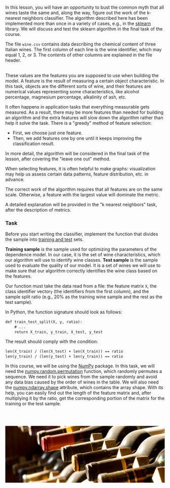 In this lesson, you will have an opportunity to bust the common myth that all wines taste the same and, along the way, figure out the work of the k-nearest neighbors classifier.
The algorithm described here has been implemented more than once in a variety of cases, e.g., in the [sklearn](https://scikit-learn.org/stable/modules/generated/sklearn.neighbors.KNeighborsClassifier.html) library. We will discuss and test the sklearn algorithm in the final task of the course.

The file `wine.csv` contains data describing the chemical content of three Italian wines. The first column of each line is the wine identifier, which may equal 1, 2, or 3.
The contents of other columns are explained in the file header.

\
These values are the features you are supposed to use when building the model. A feature is the result of measuring a certain object characteristic. In this task, objects are the different sorts of wine, and their features are numerical values representing some characteristics, like alcohol percentage, magnesium percentage, alkalinity of ash, etc.


It often happens in application tasks that everything measurable gets measured. As a result, there may be more features than needed for building an algorithm and the extra features will slow down the algorithm rather than help it solve the task. There is a "greedy" method of feature selection:
- First, we choose just one feature.
- Then, we add features one by one until it keeps improving the classification result.
<div class="hint">In more detail, the algorithm will be considered in the final task of the lesson, after covering the "leave one out" method.</div>

When selecting features, it is often helpful to make graphs: visualization may help us assess certain data patterns, feature distribution, etc.  in advance.

The correct work of the algorithm requires that all features are on the same scale. Otherwise, a feature with the largest value will dominate the metric.

<div class="hint">A detailed explanation will be provided in the "k nearest neighbors" task, after the description of metrics.</div>

### Task

Before you start writing the classifier, implement the
function that divides the sample into [training and test](https://en.wikipedia.org/wiki/Training,_validation,_and_test_sets) sets.

**Training sample** is the sample used for optimizing the parameters of the dependence model. In our case, it is the set of wine characteristics, which our algorithm will use to identify wine classes.
**Test sample** is the sample used to evaluate the quality of our model. It is a set of wines we will use to make sure that our algorithm correctly identifies the wine class based on the features.

Our function must take the data read from a file: the feature matrix `X`, the class identifier vector`y` (the identifiers from the first column), and the sample split ratio (e.g., 20% as the training wine sample and the rest as the test sample).

In Python, the function signature should look as follows:

    def train_test_split(X, y, ratio):
        # ...
        return X_train, y_train, X_test, y_test


The result should comply with the condition:

    len(X_train) / (len(X_test) + len(X_train)) == ratio
    len(y_train) / (len(y_test) + len(y_train)) == ratio

In this course, we will be using the [NumPy](https://docs.scipy.org/doc/numpy-1.15.1/user/index.html) package. In this task, we will need the [numpy.random.permutation](https://docs.scipy.org/doc/numpy-1.15.0/reference/generated/numpy.random.permutation.html) function, which randomly permutes a sequence. We need it to pick wines from the sample randomly and avoid any data bias caused by the order of wines in the table. We will also need the [numpy.ndarray.shape](https://docs.scipy.org/doc/numpy/reference/generated/numpy.ndarray.shape.html) attribute, which contains the array shape. With its help, you can easily find out the length of the feature matrix and, after multiplying it by the ratio, get the corresponding portion of the matrix for the training or the test sample.

<br/>
<br/>

![Wine](wine.jpg)


